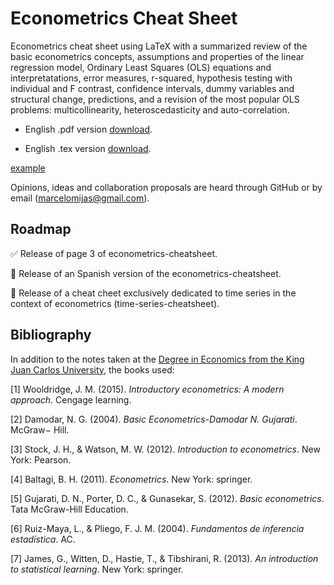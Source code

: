 # Econometrics Cheat Sheet

Econometrics cheat sheet using LaTeX with a summarized review of the basic econometrics concepts, assumptions and properties of the linear regression model, Ordinary Least Squares (OLS) equations and interpretatations, error measures, r-squared, hypothesis testing with individual and F contrast, confidence intervals, dummy variables and structural change, predictions, and a revision of the most popular OLS problems: multicollinearity, heteroscedasticity and auto-correlation.

* English .pdf version <a href="https://github.com/marcelomijas/econometrics-cheatsheet/raw/main/econometrics-cheatsheet/econometrics-cheatsheet-en.pdf">download</a>.

* English .tex version <a href="https://github.com/marcelomijas/econometrics-cheatsheet/raw/main/econometrics-cheatsheet/econometrics-cheatsheet-en.tex">download</a>.

[example](econometrics-cheatsheet/raw/main/econometrics-cheatsheet/econometrics-cheatsheet-en.tex)

Opinions, ideas and collaboration proposals are heard through GitHub or by email (marcelomijas@gmail.com).

## Roadmap

:white_check_mark: Release of page 3 of econometrics-cheatsheet.

:construction: Release of an Spanish version of the econometrics-cheatsheet.

:construction: Release of a cheat cheet exclusively dedicated to time series in the context of econometrics (time-series-cheatsheet).

## Bibliography

In addition to the notes taken at the <a href="https://www.urjc.es/universidad/calidad/560-economia">Degree in Economics from the King Juan Carlos University</a>, the books used:

[1] Wooldridge, J. M. (2015). *Introductory econometrics: A modern approach*. Cengage learning.

[2] Damodar, N. G. (2004). *Basic Econometrics-Damodar N. Gujarati*. McGraw− Hill.

[3] Stock, J. H., & Watson, M. W. (2012). *Introduction to econometrics*. New York: Pearson.

[4] Baltagi, B. H. (2011). *Econometrics*. New York: springer.

[5] Gujarati, D. N., Porter, D. C., & Gunasekar, S. (2012). *Basic econometrics*. Tata McGraw-Hill Education.

[6] Ruiz-Maya, L., & Pliego, F. J. M. (2004). *Fundamentos de inferencia estadística*. AC.

[7] James, G., Witten, D., Hastie, T., & Tibshirani, R. (2013). *An introduction to statistical learning*. New York: springer.
